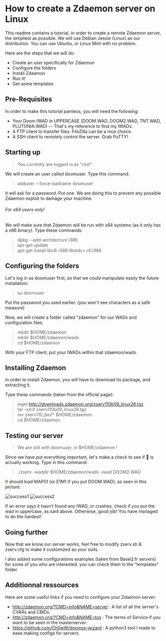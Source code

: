 # How to create a Zdaemon server on Linux

This readme contains a tutorial, in order to create a remote Zdaemon server, the simpliest as possible.
We will use Debian Jessie (Linux) as our distribution. You can use Ubuntu, or Linux Mint with no problem.

Here are the steps that we will do:
- Create an user specifically for Zdaemon
- Configure the folders
- Install Zdaemon
- Run it!
- Get some templates


## Pre-Requisites

In order to make this tutorial painless, you will need the following:
- Your Doom IWAD in UPPERCASE (DOOM.WAD, DOOM2.WAD, TNT.WAD, PLUTONIA.WAD) -- That's my reference to find my IWADs.
- A FTP client to transfer files. FileZilla can be a nice choice.
- A SSH client to remotely control the server. Grab PuTTY!

## Starting up

>You currently are logged in as "root"

We will create an user called doomuser. Type this command:
> adduser --force-badname doomuser 

It will ask for a password. Put one. 
We are doing this to prevent any possible Zdaemon exploit to damage your machine. 

###### For x64 users only!
We will make sure that Zdaemon will be run with x64 systems (as it only has a x86 binary). Type these commands:
> dpkg --add-architecture i386<br />
apt-get update<br />
apt-get install libc6-i386 libstdc++6:i386

## Configuring the folders

Let's log in as doomuser first, so that we could manipulate easily the future installation:

> su doomuser

Put the password you used earlier. (you won't see characters as a safe measure)

Now, we will create a folder called "zdaemon" for our WADs and configuration files.

> mkdir $HOME/zdaemon <br />
mkdir $HOME/zdaemon/wads <br />
cd $HOME/zdaemon

With your FTP client, put your IWADs within that zdaemon/wads.

## Installing Zdaemon

In order to install Zdaemon, you will have to download its package, and extracting it.

Type these commands (taken from the official page):
> wget http://downloads.zdaemon.org/zserv110b09_linux26.tgz<br />
tar -xzvf zserv110b09_linux26.tgz <br />
mv zserv110_bin/* $HOME/zdaemon<br />
cd $HOME/zdaemon

## Testing our server

> We are still with doomuser, in $HOME/zdaemon !

Since we have put everything important, let's make a check to see if  is actually working. Type in this command:
> ./zserv -waddir $HOME/zdaemon/wads -iwad DOOM2.WAD

It should load MAP01 (or E1M1 if you put DOOM.WAD), as seen in this picture:

![success1](https://raw.githubusercontent.com/Ch0wW/gameserver-cfg/master/doom/zdaemon/images/consolesuccess.PNG)
![success2](https://raw.githubusercontent.com/Ch0wW/gameserver-cfg/master/doom/zdaemon/images/mastersuccess.png)

If an error says it hasn't found any IWAD, or crashes, check if you put the wad in uppercase, as said above. Otherwise, good job! You have managed to do the hardest!

## Going further

Now that we know our server works, feel free to modify zserv.sh & zserv.cfg to make it customized as your suits.

I also added some configurations examples (taken from BaseQ.fr servers) for some of you who are interested. you can check them in the "templates" folder.

## Additionnal ressources

Here are some useful links if you need to configure your Zdaemon server:
- http://zdaemon.org/?CMD=info&NAME=server : A list of all the server's CVARs and CMDs.
- http://zdaemon.org/?CMD=info&NAME=tos : The terms of Service if you want to be seen in the masterserver.
- https://github.com/Ch0wW/doomsv-wizard : A python3 tool I made to ease making configs for servers.
